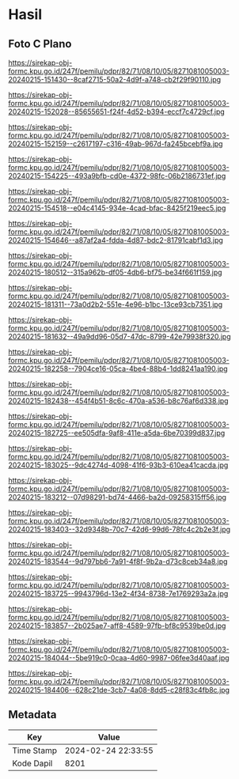 # Hasil

## Foto C Plano

https://sirekap-obj-formc.kpu.go.id/247f/pemilu/pdpr/82/71/08/10/05/8271081005003-20240215-151430--8caf2715-50a2-4d9f-a748-cb2f29f90110.jpg

https://sirekap-obj-formc.kpu.go.id/247f/pemilu/pdpr/82/71/08/10/05/8271081005003-20240215-152028--85655651-f24f-4d52-b394-eccf7c4729cf.jpg

https://sirekap-obj-formc.kpu.go.id/247f/pemilu/pdpr/82/71/08/10/05/8271081005003-20240215-152159--c2617197-c316-49ab-967d-fa245bcebf9a.jpg

https://sirekap-obj-formc.kpu.go.id/247f/pemilu/pdpr/82/71/08/10/05/8271081005003-20240215-154225--493a9bfb-cd0e-4372-98fc-06b2186731ef.jpg

https://sirekap-obj-formc.kpu.go.id/247f/pemilu/pdpr/82/71/08/10/05/8271081005003-20240215-154518--e04c4145-934e-4cad-bfac-8425f219eec5.jpg

https://sirekap-obj-formc.kpu.go.id/247f/pemilu/pdpr/82/71/08/10/05/8271081005003-20240215-154646--a87af2a4-fdda-4d87-bdc2-81791cabf1d3.jpg

https://sirekap-obj-formc.kpu.go.id/247f/pemilu/pdpr/82/71/08/10/05/8271081005003-20240215-180512--315a962b-df05-4db6-bf75-be34f661f159.jpg

https://sirekap-obj-formc.kpu.go.id/247f/pemilu/pdpr/82/71/08/10/05/8271081005003-20240215-181311--73a0d2b2-551e-4e96-b1bc-13ce93cb7351.jpg

https://sirekap-obj-formc.kpu.go.id/247f/pemilu/pdpr/82/71/08/10/05/8271081005003-20240215-181632--49a9dd96-05d7-47dc-8799-42e79938f320.jpg

https://sirekap-obj-formc.kpu.go.id/247f/pemilu/pdpr/82/71/08/10/05/8271081005003-20240215-182258--7904ce16-05ca-4be4-88b4-1dd8241aa190.jpg

https://sirekap-obj-formc.kpu.go.id/247f/pemilu/pdpr/82/71/08/10/05/8271081005003-20240215-182438--454f4b51-8c6c-470a-a536-b8c76af6d338.jpg

https://sirekap-obj-formc.kpu.go.id/247f/pemilu/pdpr/82/71/08/10/05/8271081005003-20240215-182725--ee505dfa-9af8-411e-a5da-6be70399d837.jpg

https://sirekap-obj-formc.kpu.go.id/247f/pemilu/pdpr/82/71/08/10/05/8271081005003-20240215-183025--9dc4274d-4098-41f6-93b3-610ea41cacda.jpg

https://sirekap-obj-formc.kpu.go.id/247f/pemilu/pdpr/82/71/08/10/05/8271081005003-20240215-183212--07d98291-bd74-4466-ba2d-09258315ff56.jpg

https://sirekap-obj-formc.kpu.go.id/247f/pemilu/pdpr/82/71/08/10/05/8271081005003-20240215-183403--32d9348b-70c7-42d6-99d6-78fc4c2b2e3f.jpg

https://sirekap-obj-formc.kpu.go.id/247f/pemilu/pdpr/82/71/08/10/05/8271081005003-20240215-183544--9d797bb6-7a91-4f8f-9b2a-d73c8ceb34a8.jpg

https://sirekap-obj-formc.kpu.go.id/247f/pemilu/pdpr/82/71/08/10/05/8271081005003-20240215-183725--9943796d-13e2-4f34-8738-7e1769293a2a.jpg

https://sirekap-obj-formc.kpu.go.id/247f/pemilu/pdpr/82/71/08/10/05/8271081005003-20240215-183857--2b025ae7-aff8-4589-97fb-bf8c9539be0d.jpg

https://sirekap-obj-formc.kpu.go.id/247f/pemilu/pdpr/82/71/08/10/05/8271081005003-20240215-184044--5be919c0-0caa-4d60-9987-06fee3d40aaf.jpg

https://sirekap-obj-formc.kpu.go.id/247f/pemilu/pdpr/82/71/08/10/05/8271081005003-20240215-184406--628c21de-3cb7-4a08-8dd5-c28f83c4fb8c.jpg


## Metadata

| Key        | Value               |
| ---------- | ------------------- |
| Time Stamp | 2024-02-24 22:33:55 |
| Kode Dapil | 8201                |



